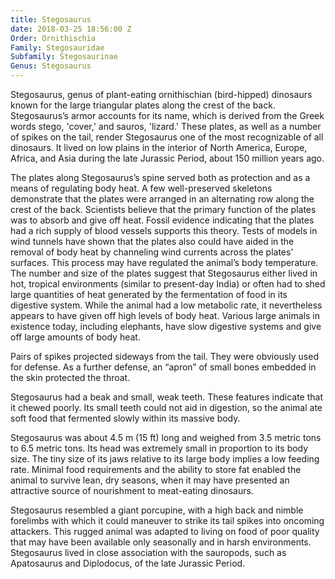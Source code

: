 ```yaml
---
title: Stegosaurus
date: 2018-03-25 18:56:00 Z
Order: Ornithischia
Family: Stegosauridae
Subfamily: Stegosaurinae
Genus: Stegosaurus
---
```


Stegosaurus, genus of plant-eating ornithischian (bird-hipped) dinosaurs known for the large triangular plates along the crest of the back. Stegosaurus’s armor accounts for its name, which is derived from the Greek words stego, 'cover,' and sauros, 'lizard.' These plates, as well as a number of spikes on the tail, render Stegosaurus one of the most recognizable of all dinosaurs. It lived on low plains in the interior of North America, Europe, Africa, and Asia during the late Jurassic Period, about 150 million years ago. 

The plates along Stegosaurus’s spine served both as protection and as a means of regulating body heat. A few well-preserved skeletons demonstrate that the plates were arranged in an alternating row along the crest of the back. Scientists believe that the primary function of the plates was to absorb and give off heat. Fossil evidence indicating that the plates had a rich supply of blood vessels supports this theory. Tests of models in wind tunnels have shown that the plates also could have aided in the removal of body heat by channeling wind currents across the plates’ surfaces. This process may have regulated the animal’s body temperature. The number and size of the plates suggest that Stegosaurus either lived in hot, tropical environments (similar to present-day India) or often had to shed large quantities of heat generated by the fermentation of food in its digestive system. While the animal had a low metabolic rate, it nevertheless appears to have given off high levels of body heat. Various large animals in existence today, including elephants, have slow digestive systems and give off large amounts of body heat. 

Pairs of spikes projected sideways from the tail. They were obviously used for defense. As a further defense, an “apron” of small bones embedded in the skin protected the throat. 

Stegosaurus had a beak and small, weak teeth. These features indicate that it chewed poorly. Its small teeth could not aid in digestion, so the animal ate soft food that fermented slowly within its massive body.

Stegosaurus was about 4.5 m (15 ft) long and weighed from 3.5 metric tons to 6.5 metric tons. Its head was extremely small in proportion to its body size. The tiny size of its jaws relative to its large body implies a low feeding rate. Minimal food requirements and the ability to store fat enabled the animal to survive lean, dry seasons, when it may have presented an attractive source of nourishment to meat-eating dinosaurs. 

Stegosaurus resembled a giant porcupine, with a high back and nimble forelimbs with which it could maneuver to strike its tail spikes into oncoming attackers. This rugged animal was adapted to living on food of poor quality that may have been available only seasonally and in harsh environments. Stegosaurus lived in close association with the sauropods, such as Apatosaurus and Diplodocus, of the late Jurassic Period. 